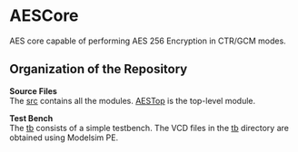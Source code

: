 # AESCore
AES core capable of performing AES 256 Encryption in CTR/GCM modes.

## Organization of the Repository
**Source Files** <br/>
The [src](https://github.com/Alenkruth/AESCore/tree/master/src) contains all the modules.
[AESTop](https://github.com/Alenkruth/AESCore/blob/master/src/AESTop.sv) is the top-level module.

**Test Bench** <br/>
The [tb](https://github.com/Alenkruth/AESCore/blob/master/tb) consists of a simple testbench.
The VCD files in the [tb](https://github.com/Alenkruth/AESCore/blob/master/tb) directory are obtained using Modelsim PE.

